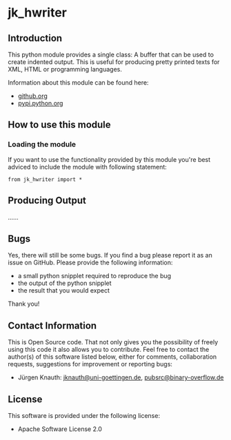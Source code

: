 ﻿jk_hwriter
==========

Introduction
------------

This python module provides a single class: A buffer that can be used to create indented output. This is useful for producing pretty printed texts for XML, HTML or programming languages.

Information about this module can be found here:

* [github.org](https://github.com/jkpubsrc/python-module-jk-hwriter)
* [pypi.python.org](https://pypi.python.org/pypi/jk_hwriter)

How to use this module
----------------------

### Loading the module

If you want to use the functionality provided by this module you're best adviced to include the module with following statement:

    from jk_hwriter import *

Producing Output
----------------

......


Bugs
----

Yes, there will still be some bugs. If you find a bug please report it as an issue on GitHub. Please provide the following information:

* a small python snipplet required to reproduce the bug
* the output of the python snipplet
* the result that you would expect

Thank you!

Contact Information
-------------------

This is Open Source code. That not only gives you the possibility of freely using this code it also
allows you to contribute. Feel free to contact the author(s) of this software listed below, either
for comments, collaboration requests, suggestions for improvement or reporting bugs:

* Jürgen Knauth: jknauth@uni-goettingen.de, pubsrc@binary-overflow.de

License
-------

This software is provided under the following license:

* Apache Software License 2.0



